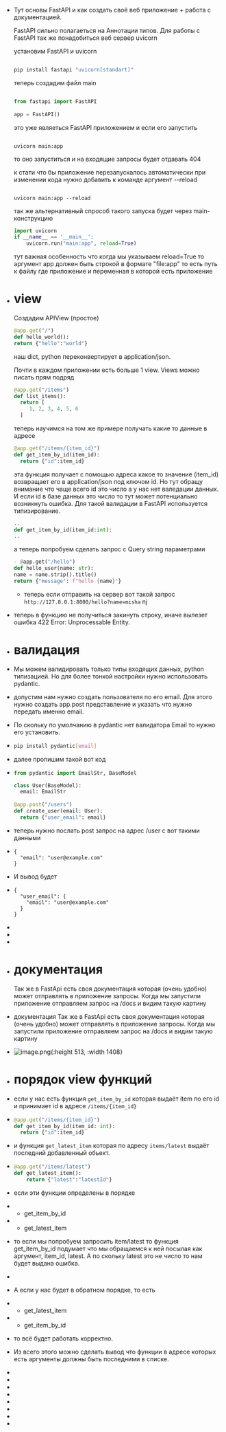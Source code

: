 - Тут основы FastAPI и как создать своё веб приложение + работа с документацией. 
  
  FastAPI сильно полагаеться на Аннотации типов. Для работы с FastAPI так же понадобиться веб сервер uvicorn 
  
  установим FastAPI и uvicorn
  ```bash
  
  pip install fastapi "uvicorn[standart]"
  ```
  
  теперь создадим файл main
  ```python
  
  from fastapi import FastAPI  
    
  app = FastAPI()
  ```
  это уже являеться FastAPI приложением и если его запустить  
  ```
  
  uvicorn main:app
  ```
  то оно запуститься и на входящие запросы будет отдавать 404
  
  к стати что бы приложение перезапускалось автоматически при изменении кода нужно добавить к команде аргумент --reload
  ```
  
  uvicorn main:app --reload
  ```
  так же альтернативный спрособ такого запуска будет через main-конструкцию
  ```python
  import uvicorn
  if __name__ == '__main__':  
      uvicorn.run("main:app", reload=True)
  ```
  тут важная особенность что когда мы указываем reload=True то аргумент app должен быть строкой в формате "file:app" то есть путь к файлу где приложение и переменная в которой есть приложение
- # view
  Создадим APIView (простое)
  ```python
  @app.get("/")
  def hello_world():
  return {"hello":"world"}
  ```
  наш dict, python переконвертирует в application/json. 
  
  Почти в каждом приложении есть больше 1 view. Views можно писать прям подряд
  ```python
  @app.get("/items")  
  def list_items():  
    return [  
       1, 2, 3, 4, 5, 6  
    ]
  ```
  теперь научимся на том же примере получать какие то данные в адресе
  ```python
  @app.get("/items/{item_id}")  
  def get_item_by_id(item_id):  
    return {"id":item_id}
  ```
  эта функция получает с помощью адреса какое то значение (item_id) возвращает его в application/json под ключом id. Но тут обращу внимание что чаще всего id это число а у нас нет валедации данных. И если id в базе данных это число то тут может потенциально возникнуть ошибка. Для такой валидации в FastAPI используется типизирование. 
  ```python
  ..
  def get_item_by_id(item_id:int):
  ..
  ```
  а теперь попробуем сделать запрос с Query string параметрами
  ```python
  - @app.get("/hello")
  def hello_user(name: str):
  name = name.strip().title()
  return {"message": f"hello {name}"}
  ```
	- теперь если отправить на сервер вот такой запрос `http://127.0.0.1:8000/hello?name=misha` nj
- теперь в функцию не получиться закинуть строку, иначе вылезет ошибка 422 Error: Unprocessable Entity.
- # валидация
- Мы можем валидировать только типы входящих данных, python типизацией. Но для более тонкой настройки нужно использовать pydantic.
- допустим нам нужно создать пользователя по его email. Для этого нужно создать app.post представление и указать что нужно передать именно еmail.
- По скольку по умолчанию в pydantic нет валидатора Email то нужно его установить.
- ```bash
  pip install pydantic[email]
  ```
- далее пропишим такой вот код
- ```python
  from pydantic import EmailStr, BaseModel
  
  class User(BaseModel):
  	email: EmailStr
      
  @app.post("/users")
  def create_user(email: User):
  	return {"user_email": email}
  ```
- теперь нужно послать post запрос на адрес /user с вот такими данными
- ```
  {
    "email": "user@example.com"
  }
  ```
- И вывод будет
- ```
  {
    "user_email": {
      "email": "user@example.com"
    }
  }
  ```
-
-
-
- # документация
  Так же в FastApi есть своя документация которая (очень удобно) может отправлять в приложение запросы. Когда мы запустили приложение отправляем запрос на /docs
  и видим такую картину
- документация
  Так же в FastApi есть своя документация которая (очень удобно) может отправлять в приложение запросы. Когда мы запустили приложение отправляем запрос на /docs
  и видим такую картину
- ![image.png](../assets/image_1725564924571_0.png){:height 513, :width 1408}
- # порядок view функций
- если у нас есть функция `get_item_by_id` которая выдаёт item по его id и принимает id в адресе `/items/{item_id}`
- ```python
  @app.get("/items/{item_id}")
  def get_item_by_id(item_id: int):
  	return {"id":item_id}
  ```
- и функция `get_latest_item` которая по адресу `items/latest` выдаёт последний добавленный обьект.
- ```python
  @app.get("/items/latest")
  def get_latest_item():
      return {"latest":"latestId"}
  ```
- если эти функции определены в порядке
- - get_item_by_id
- - get_latest_item
- то если мы попробуем запросить item/latest то функция get_item_by_id подумает что мы обращаемся к ней посылая как аргумент, item_id, latest. А по скольку latest это не число то нам будет выдана ошибка.
-
- А если у нас будет в обратном порядке, то есть
- - get_latest_item
- - get_item_by_id
- то всё будет работать корректно.
- Из всего этого можно сделать вывод что функции в адресе которых есть аргументы должны быть последними в списке.
-
-
-
-
-
-
-
-